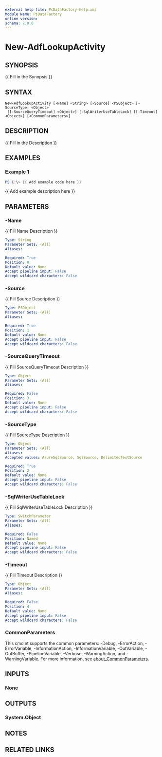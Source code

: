 ```yaml
---
external help file: PsDataFactory-help.xml
Module Name: PsDataFactory
online version:
schema: 2.0.0
---
```


# New-AdfLookupActivity

## SYNOPSIS
{{ Fill in the Synopsis }}

## SYNTAX

```
New-AdfLookupActivity [-Name] <String> [-Source] <PSObject> [-SourceType] <Object>
 [[-SourceQueryTimeout] <Object>] [-SqlWriterUseTableLock] [[-Timeout] <Object>] [<CommonParameters>]
```

## DESCRIPTION
{{ Fill in the Description }}

## EXAMPLES

### Example 1
```powershell
PS C:\> {{ Add example code here }}
```

{{ Add example description here }}

## PARAMETERS

### -Name
{{ Fill Name Description }}

```yaml
Type: String
Parameter Sets: (All)
Aliases:

Required: True
Position: 0
Default value: None
Accept pipeline input: False
Accept wildcard characters: False
```

### -Source
{{ Fill Source Description }}

```yaml
Type: PSObject
Parameter Sets: (All)
Aliases:

Required: True
Position: 1
Default value: None
Accept pipeline input: False
Accept wildcard characters: False
```

### -SourceQueryTimeout
{{ Fill SourceQueryTimeout Description }}

```yaml
Type: Object
Parameter Sets: (All)
Aliases:

Required: False
Position: 3
Default value: None
Accept pipeline input: False
Accept wildcard characters: False
```

### -SourceType
{{ Fill SourceType Description }}

```yaml
Type: Object
Parameter Sets: (All)
Aliases:
Accepted values: AzureSqlSource, SqlSource, DelimitedTextSource

Required: True
Position: 2
Default value: None
Accept pipeline input: False
Accept wildcard characters: False
```

### -SqlWriterUseTableLock
{{ Fill SqlWriterUseTableLock Description }}

```yaml
Type: SwitchParameter
Parameter Sets: (All)
Aliases:

Required: False
Position: Named
Default value: None
Accept pipeline input: False
Accept wildcard characters: False
```

### -Timeout
{{ Fill Timeout Description }}

```yaml
Type: Object
Parameter Sets: (All)
Aliases:

Required: False
Position: 4
Default value: None
Accept pipeline input: False
Accept wildcard characters: False
```

### CommonParameters
This cmdlet supports the common parameters: -Debug, -ErrorAction, -ErrorVariable, -InformationAction, -InformationVariable, -OutVariable, -OutBuffer, -PipelineVariable, -Verbose, -WarningAction, and -WarningVariable. For more information, see [about_CommonParameters](http://go.microsoft.com/fwlink/?LinkID=113216).

## INPUTS

### None

## OUTPUTS

### System.Object
## NOTES

## RELATED LINKS
